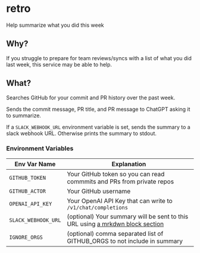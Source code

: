 # retro

Help summarize what you did this week

## Why?

If you struggle to prepare for team reviews/syncs with a list of what you did last week, this service may be able to help.

## What?

Searches GitHub for your commit and PR history over the past week. 

Sends the commit message, PR title, and PR message to ChatGPT asking it to summarize.

If a `SLACK_WEBHOOK_URL` environment variable is set, sends the summary to a slack webhook URL. Otherwise prints the summary to stdout.

### Environment Variables

| Env Var Name       | Explanation                                                                                                                                            |
|------------------- |------------------------------------------------------------------------------------------------------------------------------------------------------- |
| `GITHUB_TOKEN`     | Your GitHub token so you can read commmits and PRs from private repos                                                                                  |
| `GITHUB_ACTOR`     | Your GitHub username                                                                                                                                   |
| `OPENAI_API_KEY`   | Your OpenAI API Key that can write to `/v1/chat/completions`                                                                                           |
| `SLACK_WEBHOOK_URL`| (optional) Your summary will be sent to this URL using [a mrkdwn block section](https://api.slack.com/messaging/webhooks#advanced_message_formatting)  |
| `IGNORE_ORGS`      | (optional) comma separated list of GITHUB_ORGS to not include in summary                                                                               |
